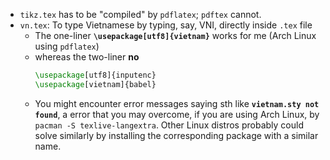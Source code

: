 
- `tikz.tex` has to be "compiled" by `pdflatex`; `pdftex` cannot.
- `vn.tex`: To type Vietnamese by typing, say, VNI, directly inside `.tex` file
  - The one-liner **`\usepackage[utf8]{vietnam}`** works for me (Arch Linux using `pdflatex`)
  - whereas the two-liner **no**
    ```tex
    \usepackage[utf8]{inputenc}
    \usepackage[vietnam]{babel}
    ```
  - You might encounter error messages saying sth like **`vietnam.sty not found`**, a error that you may
    overcome, if you are using Arch Linux, by `pacman -S texlive-langextra`. Other Linux distros probably
    could solve similarly by installing the corresponding package with a similar name.


